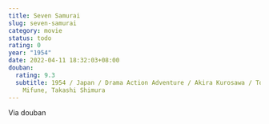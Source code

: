 ```yaml
---
title: Seven Samurai
slug: seven-samurai
category: movie
status: todo
rating: 0
year: "1954"
date: 2022-04-11 18:32:03+08:00
douban:
  rating: 9.3
  subtitle: 1954 / Japan / Drama Action Adventure / Akira Kurosawa / Toshirō
    Mifune, Takashi Shimura
---
```


Via douban
